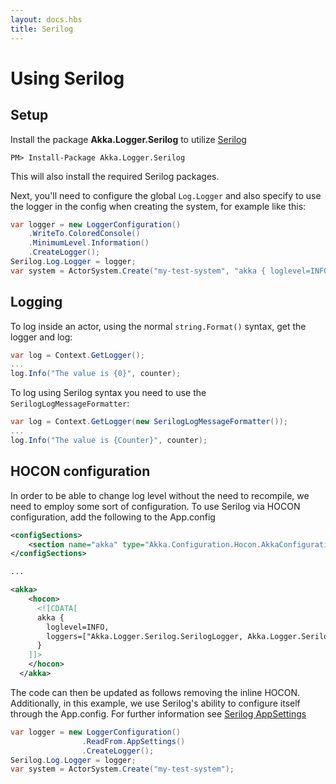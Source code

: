 ```yaml
---
layout: docs.hbs
title: Serilog
---
```

# Using Serilog

## Setup
Install the package __Akka.Logger.Serilog__ to utilize
[Serilog](http://serilog.net/)

```
PM> Install-Package Akka.Logger.Serilog
```

This will also install the required Serilog packages.

Next, you'll need to configure the global `Log.Logger` and also specify to use
the logger in the config when creating the system, for example like this:
```csharp
var logger = new LoggerConfiguration()
	.WriteTo.ColoredConsole()
	.MinimumLevel.Information()
	.CreateLogger();
Serilog.Log.Logger = logger;
var system = ActorSystem.Create("my-test-system", "akka { loglevel=INFO,  loggers=[\"Akka.Logger.Serilog.SerilogLogger, Akka.Logger.Serilog\"]}");
```

## Logging
To log inside an actor, using the normal `string.Format()` syntax, get the
logger and log:
```csharp
var log = Context.GetLogger();
...
log.Info("The value is {0}", counter);
```

To log using Serilog syntax you need to use the `SerilogLogMessageFormatter`:
```csharp
var log = Context.GetLogger(new SerilogLogMessageFormatter());
...
log.Info("The value is {Counter}", counter);
```
## HOCON configuration

In order to be able to change log level without the need to recompile, we need to employ some sort of configuration.  To use Serilog via HOCON configuration, add the following to the App.config

```xml
<configSections>    
    <section name="akka" type="Akka.Configuration.Hocon.AkkaConfigurationSection, Akka" />
</configSections>

...

<akka>
    <hocon>
      <![CDATA[
      akka { 
        loglevel=INFO,
        loggers=["Akka.Logger.Serilog.SerilogLogger, Akka.Logger.Serilog"]
      }
    ]]>
    </hocon>
  </akka>

```

The code can then be updated as follows removing the inline HOCON.  Additionally, in this example, we use Serilog's ability to configure itself through the App.config.  For further information see [Serilog AppSettings](https://github.com/serilog/serilog/wiki/AppSettings)

```csharp
var logger = new LoggerConfiguration()
                .ReadFrom.AppSettings()
                .CreateLogger();            
Serilog.Log.Logger = logger;
var system = ActorSystem.Create("my-test-system");
```


